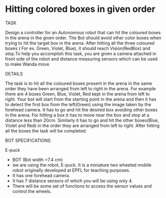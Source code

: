 # Hitting colored boxes in given order

TASK

Design a controller for an Autonomous robot that can hit the coloured boxes in the arena in the given order. The Bot should avoid other color boxes when trying to hit the target box in the arena. After hitting all the three coloured 
boxes ( For ex. Green, Violet, Blue), it
should reach Vision(RedBox) and
stop.To help you accomplish this task, you
are given a camera attached in front
side of the robot and distance
measuring sensors which can be used
to make Wanda move


DETAILS

The task is to hit all the coloured
boxes present in the arena in the
same order they have been
arranged from left to right in the
arena.
For example there are 4 boxes
Green, Blue, Violet, Red kept in the
arena from left to right. Your bot
will start from the starting point in
the arena and then it has to detect
the first box from the left(Green)
using the image taken by the
forehead camera. It has to go and
hit the desired box avoiding other
boxes in the arena. For hitting a box it has to move near the box and stop at a
distance less than 20cm. Similarly it has to go and hit the other boxes(Blue,
Violet and Red) in the order they are arranged from left to right. After hitting all
the boxes the task will be completed.


BOT SPECIFICATIONS

E-puck
* BOT (Bot width =7.4 cm)
* we are using the robot, E-puck. It is a miniature two wheeled mobile robot originally developed at EPFL for teaching
  purposes.
* It has one forehead camera.
* It has 7 distance sensors of which you will be using only 4.
* There will be some set of functions to access the sensor values and control the wheels.
